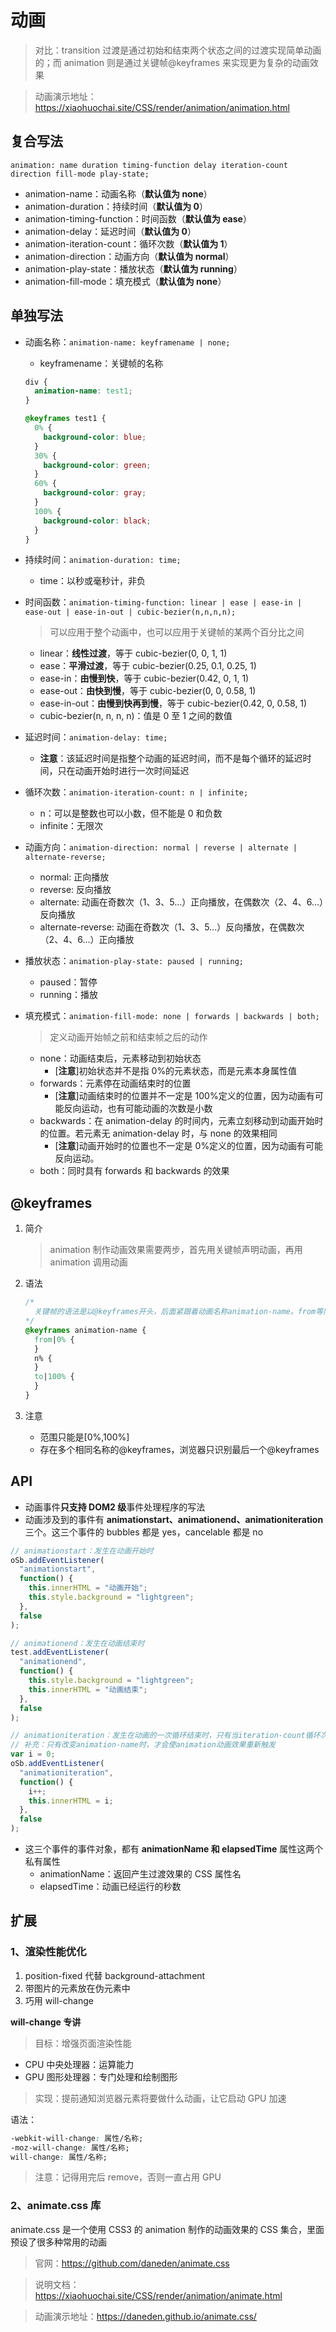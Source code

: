 # 动画

> 对比：transition 过渡是通过初始和结束两个状态之间的过渡实现简单动画的；而 animation 则是通过关键帧@keyframes 来实现更为复杂的动画效果

> 动画演示地址：https://xiaohuochai.site/CSS/render/animation/animation.html

## 复合写法

`animation: name duration timing-function delay iteration-count direction fill-mode play-state;`

- animation-name：动画名称（**默认值为 none**）
- animation-duration：持续时间（**默认值为 0**）
- animation-timing-function：时间函数（**默认值为 ease**）
- animation-delay：延迟时间（**默认值为 0**）
- animation-iteration-count：循环次数（**默认值为 1**）
- animation-direction：动画方向（**默认值为 normal**）
- animation-play-state：播放状态（**默认值为 running**）
- animation-fill-mode：填充模式（**默认值为 none**）

## 单独写法

- 动画名称：`animation-name: keyframename | none;`

  - keyframename：关键帧的名称

  ```css
  div {
    animation-name: test1;
  }

  @keyframes test1 {
    0% {
      background-color: blue;
    }
    30% {
      background-color: green;
    }
    60% {
      background-color: gray;
    }
    100% {
      background-color: black;
    }
  }
  ```

- 持续时间：`animation-duration: time;`

  - time：以秒或毫秒计，非负

- 时间函数：`animation-timing-function: linear | ease | ease-in | ease-out | ease-in-out | cubic-bezier(n,n,n,n);`

  > 可以应用于整个动画中，也可以应用于关键帧的某两个百分比之间

  - linear：**线性过渡**，等于 cubic-bezier(0, 0, 1, 1)
  - ease：**平滑过渡**，等于 cubic-bezier(0.25, 0.1, 0.25, 1)
  - ease-in：**由慢到快**，等于 cubic-bezier(0.42, 0, 1, 1)
  - ease-out：**由快到慢**，等于 cubic-bezier(0, 0, 0.58, 1)
  - ease-in-out：**由慢到快再到慢**，等于 cubic-bezier(0.42, 0, 0.58, 1)
  - cubic-bezier(n, n, n, n)：值是 0 至 1 之间的数值

- 延迟时间：`animation-delay: time;`

  - **注意**：该延迟时间是指整个动画的延迟时间，而不是每个循环的延迟时间，只在动画开始时进行一次时间延迟

- 循环次数：`animation-iteration-count: n | infinite;`

  - n：可以是整数也可以小数，但不能是 0 和负数
  - infinite：无限次

- 动画方向：`animation-direction: normal | reverse | alternate | alternate-reverse;`

  - normal: 正向播放
  - reverse: 反向播放
  - alternate: 动画在奇数次（1、3、5...）正向播放，在偶数次（2、4、6...）反向播放
  - alternate-reverse: 动画在奇数次（1、3、5...）反向播放，在偶数次（2、4、6...）正向播放

- 播放状态：`animation-play-state: paused | running;`

  - paused：暂停
  - running：播放

- 填充模式：`animation-fill-mode: none | forwards | backwards | both;`

  > 定义动画开始帧之前和结束帧之后的动作

  - none：动画结束后，元素移动到初始状态
    - [**注意**]初始状态并不是指 0%的元素状态，而是元素本身属性值
  - forwards：元素停在动画结束时的位置
    - [**注意**]动画结束时的位置并不一定是 100%定义的位置，因为动画有可能反向运动，也有可能动画的次数是小数
  - backwards：在 animation-delay 的时间内，元素立刻移动到动画开始时的位置。若元素无 animation-delay 时，与 none 的效果相同
    - [**注意**]动画开始时的位置也不一定是 0%定义的位置，因为动画有可能反向运动。
  - both：同时具有 forwards 和 backwards 的效果

## @keyframes

1. 简介
   > animation 制作动画效果需要两步，首先用关键帧声明动画，再用 animation 调用动画
2. 语法

   ```css
   /* 
     关键帧的语法是以@keyframes开头，后面紧跟着动画名称animation-name。from等同于0%，to等同于100%，百分比跟随的花括号里面的代码
   */
   @keyframes animation-name {
     from|0% {
     }
     n% {
     }
     to|100% {
     }
   }
   ```

3. 注意

   - 范围只能是[0%,100%]
   - 存在多个相同名称的@keyframes，浏览器只识别最后一个@keyframes

## API

- 动画事件**只支持 DOM2 级**事件处理程序的写法
- 动画涉及到的事件有 **animationstart、animationend、animationiteration** 三个。这三个事件的 bubbles 都是 yes，cancelable 都是 no

```js
// animationstart：发生在动画开始时
oSb.addEventListener(
  "animationstart",
  function() {
    this.innerHTML = "动画开始";
    this.style.background = "lightgreen";
  },
  false
);

// animationend：发生在动画结束时
test.addEventListener(
  "animationend",
  function() {
    this.style.background = "lightgreen";
    this.innerHTML = "动画结束";
  },
  false
);

// animationiteration：发生在动画的一次循环结束时，只有当iteration-count循环次数大于1时，触发该事件
// 补充：只有改变animation-name时，才会使animation动画效果重新触发
var i = 0;
oSb.addEventListener(
  "animationiteration",
  function() {
    i++;
    this.innerHTML = i;
  },
  false
);
```

- 这三个事件的事件对象，都有 **animationName 和 elapsedTime** 属性这两个私有属性
  - animationName：返回产生过渡效果的 CSS 属性名
  - elapsedTime：动画已经运行的秒数

## 扩展

### 1、渲染性能优化

1. position-fixed 代替 background-attachment
2. 带图片的元素放在伪元素中
3. 巧用 will-change

**will-change 专讲**

> 目标：增强页面渲染性能

- CPU 中央处理器：运算能力
- GPU 图形处理器：专门处理和绘制图形

> 实现：提前通知浏览器元素将要做什么动画，让它启动 GPU 加速

语法：

```css
-webkit-will-change: 属性/名称;
-moz-will-change: 属性/名称;
will-change: 属性/名称;
```

> 注意：记得用完后 remove，否则一直占用 GPU

### 2、animate.css 库

animate.css 是一个使用 CSS3 的 animation 制作的动画效果的 CSS 集合，里面预设了很多种常用的动画

> 官网：https://github.com/daneden/animate.css

> 说明文档：https://xiaohuochai.site/CSS/render/animation/animate.html

> 动画演示地址：https://daneden.github.io/animate.css/
